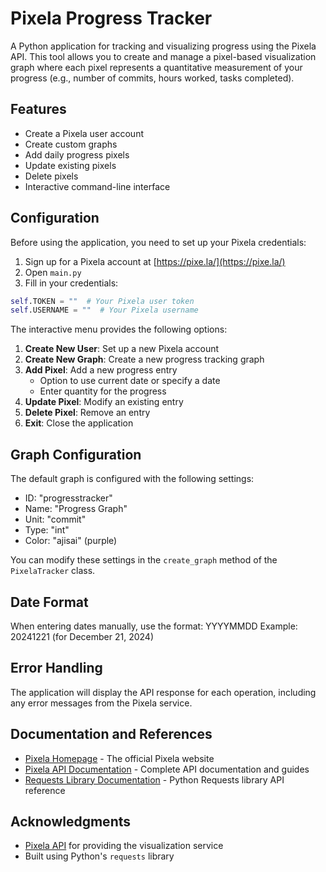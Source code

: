 # Pixela Progress Tracker

A Python application for tracking and visualizing progress using the Pixela API. This tool allows you to create and manage a pixel-based visualization graph where each pixel represents a quantitative measurement of your progress (e.g., number of commits, hours worked, tasks completed).

## Features

- Create a Pixela user account
- Create custom graphs
- Add daily progress pixels
- Update existing pixels
- Delete pixels
- Interactive command-line interface

## Configuration

Before using the application, you need to set up your Pixela credentials:

1. Sign up for a Pixela account at [https://pixe.la/](https://pixe.la/)
2. Open `main.py`
3. Fill in your credentials:
```python
self.TOKEN = ""  # Your Pixela user token
self.USERNAME = ""  # Your Pixela username
```

The interactive menu provides the following options:

1. **Create New User**: Set up a new Pixela account
2. **Create New Graph**: Create a new progress tracking graph
3. **Add Pixel**: Add a new progress entry
   - Option to use current date or specify a date
   - Enter quantity for the progress
4. **Update Pixel**: Modify an existing entry
5. **Delete Pixel**: Remove an entry
6. **Exit**: Close the application

## Graph Configuration

The default graph is configured with the following settings:
- ID: "progresstracker"
- Name: "Progress Graph"
- Unit: "commit"
- Type: "int"
- Color: "ajisai" (purple)

You can modify these settings in the `create_graph` method of the `PixelaTracker` class.

## Date Format

When entering dates manually, use the format: YYYYMMDD
Example: 20241221 (for December 21, 2024)

## Error Handling

The application will display the API response for each operation, including any error messages from the Pixela service.

## Documentation and References

- [Pixela Homepage](https://pixe.la/) - The official Pixela website
- [Pixela API Documentation](https://docs.pixe.la/) - Complete API documentation and guides
- [Requests Library Documentation](https://requests.readthedocs.io/en/latest/api/) - Python Requests library API reference

## Acknowledgments

- [Pixela API](https://pixe.la/) for providing the visualization service
- Built using Python's `requests` library
